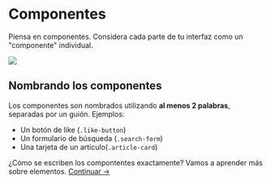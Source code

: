 Componentes
==========

Piensa en componentes. Considera cada parte de tu interfaz como un "componente" individual.

![](images/component-example.png)

## Nombrando los componentes
Los componentes son nombrados utilizando **al menos 2 palabras**, separadas por un guión. Ejemplos:

  * Un botón de like (`.like-button`)
  * Un formulario de búsqueda (`.search-form`)
  * Una tarjeta de un artículo(`.article-card`)

¿Cómo se escriben los compontentes exactamente? Vamos a aprender más sobre elementos.
[Continuar →](elements.md)
<!-- {p:.pull-box} -->
